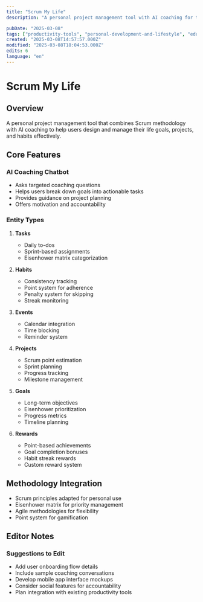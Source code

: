 ```yaml
---
title: "Scrum My Life"
description: "A personal project management tool with AI coaching for tasks, habits, and goals using Scrum methodology"

pubDate: "2025-03-08"
tags: ["productivity-tools", "personal-development-and-lifestyle", "education-and-training", "ai", "project-management"]
created: "2025-03-08T14:57:57.000Z"
modified: "2025-03-08T18:04:53.000Z"
edits: 6
language: "en"
---
```


# Scrum My Life

## Overview
A personal project management tool that combines Scrum methodology with AI coaching to help users design and manage their life goals, projects, and habits effectively.

## Core Features

### AI Coaching Chatbot
- Asks targeted coaching questions
- Helps users break down goals into actionable tasks
- Provides guidance on project planning
- Offers motivation and accountability

### Entity Types
1. **Tasks**
   - Daily to-dos
   - Sprint-based assignments
   - Eisenhower matrix categorization

2. **Habits**
   - Consistency tracking
   - Point system for adherence
   - Penalty system for skipping
   - Streak monitoring

3. **Events**
   - Calendar integration
   - Time blocking
   - Reminder system

4. **Projects**
   - Scrum point estimation
   - Sprint planning
   - Progress tracking
   - Milestone management

5. **Goals**
   - Long-term objectives
   - Eisenhower prioritization
   - Progress metrics
   - Timeline planning

6. **Rewards**
   - Point-based achievements
   - Goal completion bonuses
   - Habit streak rewards
   - Custom reward system

## Methodology Integration
- Scrum principles adapted for personal use
- Eisenhower matrix for priority management
- Agile methodologies for flexibility
- Point system for gamification

## Editor Notes

### Suggestions to Edit
- Add user onboarding flow details
- Include sample coaching conversations
- Develop mobile app interface mockups
- Consider social features for accountability
- Plan integration with existing productivity tools
